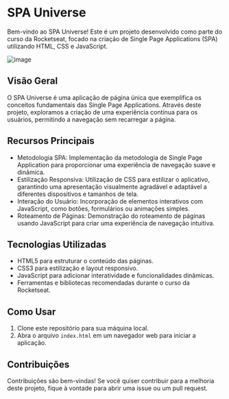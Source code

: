 # SPA Universe

Bem-vindo ao SPA Universe! Este é um projeto desenvolvido como parte do curso da Rocketseat, focado na criação de Single Page Applications (SPA) utilizando HTML, CSS e JavaScript.

![image](https://github.com/leonardo-valentin/spa-universe/assets/71048056/818da8de-9ae3-4f4c-aed7-e12282f1384d)


## Visão Geral

O SPA Universe é uma aplicação de página única que exemplifica os conceitos fundamentais das Single Page Applications. Através deste projeto, exploramos a criação de uma experiência contínua para os usuários, permitindo a navegação sem recarregar a página.

## Recursos Principais

- Metodologia SPA: Implementação da metodologia de Single Page Application para proporcionar uma experiência de navegação suave e dinâmica.
- Estilização Responsiva: Utilização de CSS para estilizar o aplicativo, garantindo uma apresentação visualmente agradável e adaptável a diferentes dispositivos e tamanhos de tela.
- Interação do Usuário: Incorporação de elementos interativos com JavaScript, como botões, formulários ou animações simples.
- Roteamento de Páginas: Demonstração do roteamento de páginas usando JavaScript para criar uma experiência de navegação intuitiva.

## Tecnologias Utilizadas

- HTML5 para estruturar o conteúdo das páginas.
- CSS3 para estilização e layout responsivo.
- JavaScript para adicionar interatividade e funcionalidades dinâmicas.
- Ferramentas e bibliotecas recomendadas durante o curso da Rocketseat.

## Como Usar

1. Clone este repositório para sua máquina local.
2. Abra o arquivo `index.html` em um navegador web para iniciar a aplicação.

## Contribuições

Contribuições são bem-vindas! Se você quiser contribuir para a melhoria deste projeto, fique à vontade para abrir uma issue ou um pull request.
